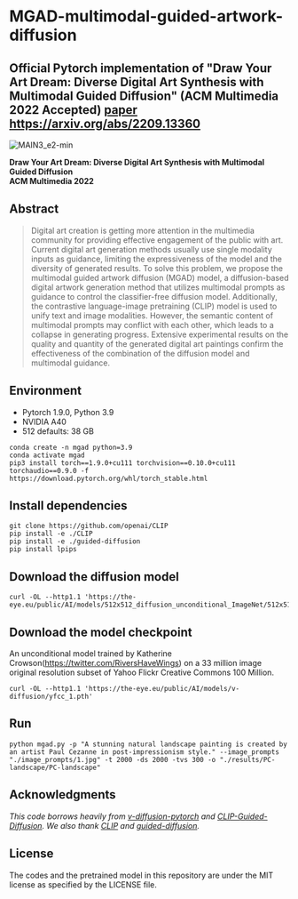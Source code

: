 # MGAD-multimodal-guided-artwork-diffusion

## Official Pytorch implementation of "Draw Your Art Dream: Diverse Digital Art Synthesis with Multimodal Guided Diffusion" (ACM Multimedia 2022 Accepted) [paper](https://arxiv.org/abs/2209.13360) https://arxiv.org/abs/2209.13360

![MAIN3_e2-min](https://github.com/haha-lisa/MGAD-multimodal-guided-artwork-diffusion/blob/main/teaser.jpg)

**Draw Your Art Dream: Diverse Digital Art Synthesis with Multimodal Guided Diffusion**<br>
**ACM Multimedia 2022**<br>


## Abstract
> Digital art creation is getting more attention in the multimedia community for providing effective engagement of the public with art. Current digital art generation methods usually use single modality inputs as guidance, limiting the expressiveness of the model and the diversity of generated results. To solve this problem, we propose the multimodal guided artwork diffusion (MGAD) model,  a diffusion-based digital artwork generation method that utilizes multimodal prompts as guidance to control the classifier-free diffusion model. Additionally, the contrastive language-image pretraining (CLIP) model is used to unify text and image modalities. However, the semantic content of multimodal prompts may conflict with each other, which leads to a collapse in generating progress. Extensive experimental results on the quality and quantity of the generated digital art paintings confirm the effectiveness of the combination of the diffusion model and multimodal guidance.

## Environment
* Pytorch 1.9.0, Python 3.9
* NVIDIA A40
* 512 defaults: 38 GB

```
conda create -n mgad python=3.9
conda activate mgad
pip3 install torch==1.9.0+cu111 torchvision==0.10.0+cu111 torchaudio==0.9.0 -f https://download.pytorch.org/whl/torch_stable.html
```

## Install dependencies
```
git clone https://github.com/openai/CLIP
pip install -e ./CLIP
pip install -e ./guided-diffusion
pip install lpips
```

## Download the diffusion model
```
curl -OL --http1.1 'https://the-eye.eu/public/AI/models/512x512_diffusion_unconditional_ImageNet/512x512_diffusion_uncond_finetune_008100.pt'
```
## Download the model checkpoint
An unconditional model trained by Katherine Crowson(https://twitter.com/RiversHaveWings)
on a 33 million image original resolution subset of Yahoo Flickr Creative Commons 100 Million.
```
curl -OL --http1.1 'https://the-eye.eu/public/AI/models/v-diffusion/yfcc_1.pth'
```

## Run
```
python mgad.py -p "A stunning natural landscape painting is created by an artist Paul Cezanne in post-impressionism style." --image_prompts "./image_prompts/1.jpg" -t 2000 -ds 2000 -tvs 300 -o "./results/PC-landscape/PC-landscape"
```



## Acknowledgments
*This code borrows heavily from [v-diffusion-pytorch](https://github.com/crowsonkb/v-diffusion-pytorch) and [CLIP-Guided-Diffusion](https://github.com/nerdyrodent/CLIP-Guided-Diffusion).
We also thank [CLIP](https://github.com/openai/CLIP) and [guided-diffusion](https://github.com/openai/guided-diffusion).*

## License
The codes and the pretrained model in this repository are under the MIT license as specified by the LICENSE file.<br>
